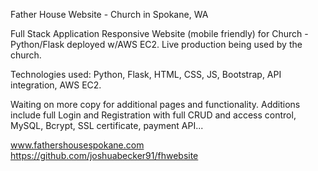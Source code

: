 Father House Website - Church in Spokane, WA

Full Stack Application Responsive Website (mobile friendly) for Church - Python/Flask deployed w/AWS EC2. Live production being used by the church. 

Technologies used: Python, Flask, HTML, CSS, JS, Bootstrap, API integration, AWS EC2. 

Waiting on more copy for additional pages and functionality. Additions include full Login and Registration with full CRUD and access control, MySQL, Bcrypt, SSL certificate, payment API...

www.fathershousespokane.com
https://github.com/joshuabecker91/fhwebsite
